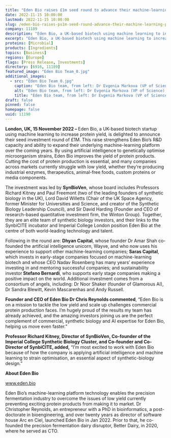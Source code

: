 ```yaml
---
title: "Eden Bio raises £1m seed round to advance their machine-learning platform"
date: 2022-11-15 10:00:00
lastmod: 2022-11-15 10:00:00
slug: /eden-bio-raises-ps1m-seed-round-advance-their-machine-learning-platform
company: 11189
description: "Eden Bio, a UK-based biotech using machine learning to increase protein yield, is delighted to announce their seed investment round of £1M."
excerpt: "Eden Bio, a UK-based biotech using machine learning to increase protein yield, is delighted to announce their seed investment round of £1M."
proteins: [Microbial]
products: [Ingredients]
topics: [Business]
regions: [Europe]
flags: [Press Release, Investments]
directory: [6916, 11189]
featured_image: "Eden Bio Team_0.jpg"
additional_images:
  - src: "Eden Bio Team_0.jpg"
    caption: "Eden Bio team, from left: Dr Evgenia Markova (VP of Science), Dr Jack Ho (Strain Engineer), Jake Bowden (Lead Bioinformatician), Dr Rachel Shaw (COO), and Dr Chris Reynolds (CEO)."
    alt: "Eden Bio team, from left: Dr Evgenia Markova (VP of Science), Dr Jack Ho (Strain Engineer), Jake Bowden (Lead Bioinformatician), Dr Rachel Shaw (COO), and Dr Chris Reynolds (CEO)."
    title: "Eden Bio team, from left: Dr Evgenia Markova (VP of Science), Dr Jack Ho (Strain Engineer), Jake Bowden (Lead Bioinformatician), Dr Rachel Shaw (COO), and Dr Chris Reynolds (CEO)."
draft: false
pinned: false
homepage: false
uuid: 11190
---
```

<p><strong>London, UK, 15 November 2022 – </strong>Eden Bio, a UK-based biotech startup using machine learning to increase protein yield, is delighted to announce their seed investment round of £1M. This raise strengthens Eden Bio’s R&D capacity and ability to expand their underlying machine-learning platform over the coming years. By using artificial intelligence to genetically optimise microorganism strains, Eden Bio improves the yield of protein products. Cutting the cost of protein production is essential, and many companies across markets currently struggle with low yield, whether they’re producing industrial enzymes, therapeutics, animal-free foods, custom proteins or media components.</p>
<p>The investment was led by <strong>SynBioVen</strong>, whose board includes Professors Richard Kitney and Paul Freemont (two of the leading founders of synthetic biology in the UK), Lord David Willetts (Chair of the UK Space Agency, former Minister for Universities and Science, and creator of the Synthetic Biology Leadership Council), and Sir David Harding (Founder and CEO of research-based quantitative investment firm, the Winton Group). Together, they are an elite team of synthetic biology investors, and their links to the SynbiCITE incubator and Imperial College London position Eden Bio at the centre of both world-leading technology and talent.</p>
<p>Following in the round are: <strong>Dhyan Capital</strong>, whose founder Dr Amar Shah co-founded the artificial intelligence unicorn, Wayve, and who now uses his experience to support other machine-learning companies; <strong>Saras Capital</strong>, which invests in early-stage companies focused on machine-learning biotech and whose CEO Nadav Rosenberg has many years’ experience investing in and mentoring successful companies; and sustainability investor<strong> Stefano Bernardi</strong>, who supports early stage companies making a positive impact on the world. Additional investment comes from a consortium of angels, including: Dr Noor Shaker (founder of Glamorous AI), Dr Sandra Blewitt, Kevin Mascarenhas and Andy Russell.</p>
<p><strong>Founder and CEO of Eden Bio Dr Chris Reynolds commented</strong>, “Eden Bio is on a mission to tackle the low yield and scale up challenges commercial protein production faces. I’m hugely proud of the results my team has already achieved, and the amazing investors joining us are the perfect complement of commercial, synthetic biology and AI expertise for Eden Bio, helping us move even faster.”</p>
<p><strong>Professor Richard Kitney, Director of SynBioVen, Co-founder of the Imperial College Synthetic Biology Cluster, and Co-founder and Co-Director of SynbiCITE, added,</strong> “I’m most excited to work with Eden Bio because of how the company is applying artificial intelligence and machine learning to strain optimisation, an essential aspect of synthetic-biology design.”</p>
<p><strong>About Eden Bio</strong></p>
<p><a href="http://www.eden.bio">www.eden.bio</a></p>
<p>Eden Bio’s machine-learning platform technology enables the precision fermentation industry to overcome the issues of low yield currently preventing exciting protein products from making it to market. Dr Christopher Reynolds, an entrepreneur with a PhD in bioinformatics, a post-doctorate in bioengineering, and over twenty years as director of software house Arc en Ciel, launched Eden Bio in Jan 2022. Prior to that, he co-founded the precision fermentation dairy disruptor, Better Dairy, in 2020, where he served as CTO.</p>
